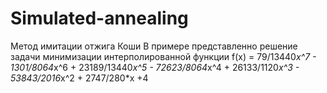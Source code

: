 # Simulated-annealing

Метод имитации отжига Коши
В примере представленно решение задачи минимизации интерполированной функции
f(x) = 79/13440*x^7 - 1301/8064*x^6 + 23189/13440*x^5 - 72623/8064*x^4 + 26133/1120*x^3 - 53843/2016*x^2 + 2747/280*x +4
